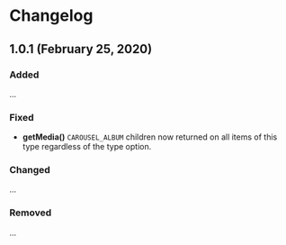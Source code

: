 # Changelog

## 1.0.1 (February 25, 2020)

### Added
...

### Fixed
- **getMedia()** `CAROUSEL_ALBUM` children now returned on all items of this type regardless of the type option.

### Changed
...

### Removed
...
